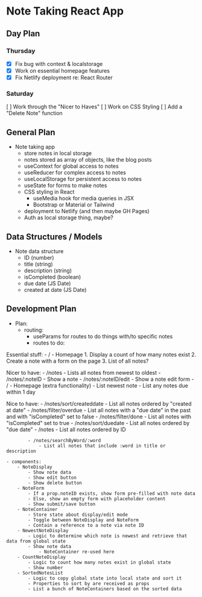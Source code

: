 # Note Taking React App


## Day Plan

### Thursday

- [x] Fix bug with context & localstorage
- [X] Work on essential homepage features
- [x] Fix Netlify deployment re: React Router 

### Saturday

[ ] Work through the "Nicer to Haves"
[ ] Work on CSS Styling
[ ] Add a "Delete Note" function


## General Plan 
- Note taking app 
	- store notes in local storage 
	- notes stored as array of objects, like the blog posts 
	- useContext for global access to notes 
	- useReducer for complex access to notes 
	- useLocalStorage for persistent access to notes 
	- useState for forms to make notes 
	- CSS styling in React 
		- useMedia hook for media queries in JSX 
		- Bootstrap or Material or Tailwind 
	- deployment to Netlify  (and then maybe GH Pages) 
	- Auth as local storage thing, maybe? 

## Data Structures / Models 

- Note data structure
	- ID (number)
	- title (string)
	- description (string)
	- isCompleted (boolean)
	- due date (JS Date)
	- created at date (JS Date)
	
## Development Plan 

- Plan:
	- routing: 
		- useParams for routes to do things with/to specific notes
		- routes to do:

Essential stuff:
			- /
				- Homepage
					1. Display a count of how many notes exist
					2. Create a note with a form on the page 
					3. List of all notes? 
		
Nicer to have:
			- /notes
				- Lists all notes from newest to oldest
			- /notes/:noteID
				- Show a note 
			- /notes/:noteID/edit
				- Show a note edit form 
			- /
				- Homepage (extra functionality)
					- List newest note 
					- List any notes due within 1 day

Nice to have:
			- /notes/sort/createddate
				- List all notes ordered by "created at date"
			- /notes/filter/overdue
				- List all notes with a "due date" in the past and with "isCompleted" set to false
			- /notes/filter/done
				- List all notes with "isCompleted" set to true
			- /notes/sort/duedate
				- List all notes ordered by "due date"
			- /notes
				- List all notes ordered by ID 
			
			- /notes/searchByWord/:word
				- List all notes that include :word in title or description 
	
	- components:
		- NoteDisplay
			- Show note data
			- Show edit button
			- Show delete button 
		- NoteForm
			- If a prop.noteID exists, show form pre-filled with note data 
			- Else, show an empty form with placeholder content 
			- Show submit/save button  
		- NoteContainer
			- Store state about display/edit mode
			- Toggle between NoteDisplay and NoteForm 
			- Contain a reference to a note via note ID 
		- NewestNoteDisplay
			- Logic to determine which note is newest and retrieve that data from global state
			- Show note data 
				- NoteContainer re-used here 
		- CountNoteDisplay
			- Logic to count how many notes exist in global state 
			- Show number
		- SortedNotesList
			- Logic to copy global state into local state and sort it
			- Properties to sort by are received as props 
			- List a bunch of NoteContainers based on the sorted data 
